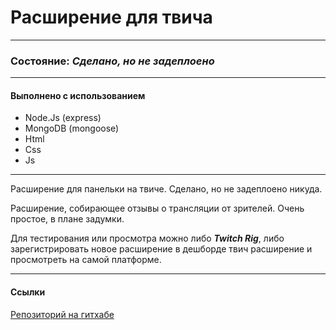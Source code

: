 # Расширение для твича

---

### Состояние: _Сделано, но не задеплоено_

---

#### Выполнено с использованием

- Node.Js (express)
- MongoDB (mongoose)
- Html
- Css
- Js

---

Расширение для панельки на твиче.
Сделано, но не задеплоено никуда.

Расширение, собирающее отзывы о трансляции от зрителей. Очень простое, в плане задумки.

Для тестирования или просмотра можно либо **_Twitch Rig_**, либо зарегистрировать новое расширение в дешборде твич расширение и просмотреть на самой платформе.

---

#### Ссылки

[Репозиторий на гитхабе](https://github.com/Ligoud/streamRating)

